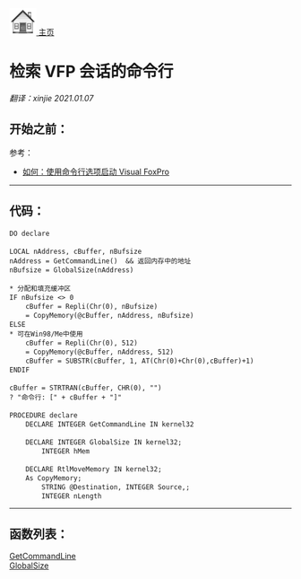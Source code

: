 [<img src="../images/home.png"> 主页 ](https://github.com/VFP9/Win32API)  

# 检索 VFP 会话的命令行
_翻译：xinjie  2021.01.07_

## 开始之前：
参考：

* [如何：使用命令行选项启动 Visual FoxPro](http://msdn.microsoft.com/en-us/library/bzb50fbk(VS.80).aspx)  

  
***  


## 代码：
```foxpro  
DO declare

LOCAL nAddress, cBuffer, nBufsize
nAddress = GetCommandLine()  && 返回内存中的地址
nBufsize = GlobalSize(nAddress)

* 分配和填充缓冲区
IF nBufsize <> 0
	cBuffer = Repli(Chr(0), nBufsize)
	= CopyMemory(@cBuffer, nAddress, nBufsize)
ELSE
* 可在Win98/Me中使用
	cBuffer = Repli(Chr(0), 512)
	= CopyMemory(@cBuffer, nAddress, 512)
	cBuffer = SUBSTR(cBuffer, 1, AT(Chr(0)+Chr(0),cBuffer)+1)
ENDIF

cBuffer = STRTRAN(cBuffer, CHR(0), "")
? "命令行: [" + cBuffer + "]"

PROCEDURE declare
	DECLARE INTEGER GetCommandLine IN kernel32

	DECLARE INTEGER GlobalSize IN kernel32;
		INTEGER hMem

	DECLARE RtlMoveMemory IN kernel32;
	As CopyMemory;
		STRING @Destination, INTEGER Source,;
		INTEGER nLength  
```  
***  


## 函数列表：
[GetCommandLine](../libraries/kernel32/GetCommandLine.md)  
[GlobalSize](../libraries/kernel32/GlobalSize.md)  
